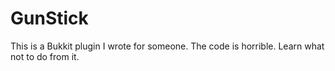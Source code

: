 GunStick
========

This is a Bukkit plugin I wrote for someone. The code is horrible. Learn what not to do from it.
